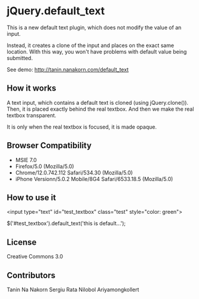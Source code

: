 jQuery.default_text
=======================

This is a new default text plugin, which does not modify the value of an input.

Instead, it creates a clone of the input and places on the exact same location.
With this way, you won't have problems with default value being submitted.

See demo: http://tanin.nanakorn.com/default_text


How it works
------------------
A text input, which contains a default text is cloned (using jQuery.clone()).
Then, it is placed exactly behind the real textbox.
And then we make the real textbox transparent.

It is only when the real textbox is focused, it is made opaque.


Browser Compatibility
------------------
* MSIE 7.0
* Firefox/5.0 (Mozilla/5.0)
* Chrome/12.0.742.112 Safari/534.30 (Mozilla/5.0)
* iPhone Versionn/5.0.2 Mobile/8G4 Safari/6533.18.5 (Mozilla/5.0)


How to use it
-------------------
&lt;input type="text" id="test_textbox" class="test" style="color: green"&gt;

$('#test_textbox').default_text('this is default...');



License
------------------
Creative Commons 3.0



Contributors
-------------------
Tanin Na Nakorn
Sergiu Rata
Nilobol Ariyamongkollert